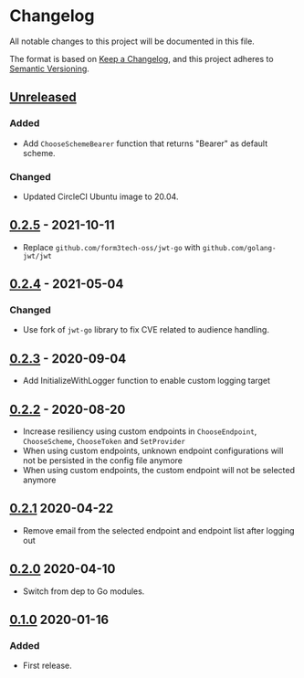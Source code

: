 # Changelog

All notable changes to this project will be documented in this file.

The format is based on [Keep a Changelog](https://keepachangelog.com/en/1.0.0/),
and this project adheres to [Semantic Versioning](https://semver.org/spec/v2.0.0.html).



## [Unreleased]

### Added

- Add `ChooseSchemeBearer` function that returns "Bearer" as default scheme.

### Changed

- Updated CircleCI Ubuntu image to 20.04.

## [0.2.5] - 2021-10-11

- Replace `github.com/form3tech-oss/jwt-go` with `github.com/golang-jwt/jwt`

## [0.2.4] - 2021-05-04

### Changed

- Use fork of `jwt-go` library to fix CVE related to audience handling.

## [0.2.3] - 2020-09-04

- Add InitializeWithLogger function to enable custom logging target

## [0.2.2] - 2020-08-20

- Increase resiliency using custom endpoints in `ChooseEndpoint`, `ChooseScheme`, `ChooseToken` and `SetProvider`
- When using custom endpoints, unknown endpoint configurations will not be persisted in the config file anymore
- When using custom endpoints, the custom endpoint will not be selected anymore

## [0.2.1] 2020-04-22

- Remove email from the selected endpoint and endpoint list after logging out




## [0.2.0] 2020-04-10

- Switch from dep to Go modules.



## [0.1.0] 2020-01-16

### Added

- First release.



[Unreleased]: https://github.com/giantswarm/gscliauth/compare/v0.2.5...HEAD
[0.2.5]: https://github.com/giantswarm/gscliauth/compare/v0.2.4...v0.2.5
[0.2.4]: https://github.com/giantswarm/gscliauth/compare/v0.2.3...v0.2.4
[0.2.3]: https://github.com/giantswarm/gscliauth/compare/v0.2.2...v0.2.3
[0.2.2]: https://github.com/giantswarm/gscliauth/compare/v0.2.1...v0.2.2
[0.2.1]: https://github.com/giantswarm/gscliauth/compare/v0.2.0...v0.2.1
[0.2.0]: https://github.com/giantswarm/gscliauth/compare/v0.1.0...v0.2.0
[0.1.0]: https://github.com/giantswarm/gscliauth/releases/tag/v0.1.0
